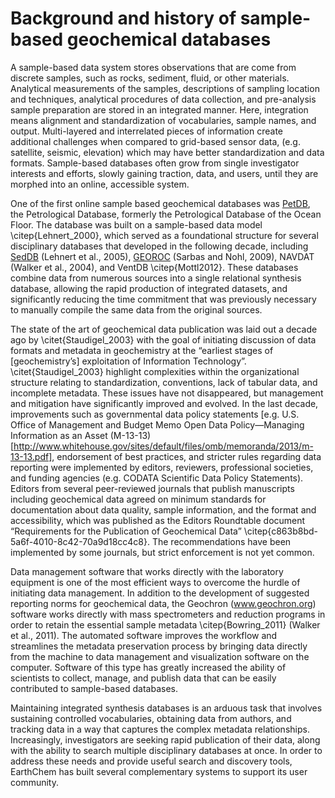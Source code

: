 # Background and history of sample-based geochemical databases

A sample-based data system stores observations that are come from discrete samples, such as rocks, sediment, fluid, or other materials. Analytical measurements of the samples, descriptions of sampling location and techniques, analytical procedures of data collection, and pre-analysis sample preparation are stored in an integrated manner. Here, integration means alignment and standardization of vocabularies, sample names, and output. Multi-layered and interrelated pieces of information create additional challenges when compared to grid-based sensor data, (e.g. satellite, seismic, elevation) which may have better standardization and data formats. Sample-based databases often grow from single investigator interests and efforts, slowly gaining traction, data, and users, until they are morphed into an online, accessible system.

One of the first online sample based geochemical databases was [PetDB](http://www.earthchem.org/petdb), the Petrological Database, formerly the Petrological Database of the Ocean Floor. The database was built on a sample-based data model \citep{Lehnert_2000}, which served as a foundational structure for several disciplinary databases that developed in the following decade, including [SedDB](http://www.earthchem.org/seddb) (Lehnert et al., 2005), [GEOROC](http://georoc.mpch-mainz.gwdg.de/georoc/) (Sarbas and Nohl, 2009), NAVDAT (Walker et al., 2004), and VentDB \citep{Mottl2012}. These databases combine data from numerous sources into a single relational synthesis database, allowing the rapid production of integrated datasets, and significantly reducing the time commitment that was previously necessary to manually compile the same data from the original sources.

The state of the art of geochemical data publication was laid out a decade ago by \citet{Staudigel_2003} with the goal of initiating discussion of data formats and metadata in geochemistry at the “earliest stages of [geochemistry’s] exploitation of Information Technology”. \citet{Staudigel_2003} highlight complexities within the organizational structure relating to standardization, conventions, lack of tabular data, and incomplete metadata. These issues have not disappeared, but management and mitigation have significantly improved and evolved. In the last decade, improvements such as governmental data policy statements [e.g. U.S. Office of Management and Budget Memo Open Data Policy—Managing Information as an Asset (M-13-13) [http://www.whitehouse.gov/sites/default/files/omb/memoranda/2013/m-13-13.pdf], endorsement of best practices, and stricter rules regarding data reporting were implemented by editors, reviewers, professional societies, and funding agencies (e.g. CODATA Scientific Data Policy Statements). Editors from several peer-reviewed journals that publish manuscripts including geochemical data agreed on minimum standards for documentation about data quality, sample information, and the format and accessibility, which was published as the Editors Roundtable document “Requirements for the Publication of Geochemical Data” \citep{c863b8bd-5a6f-4010-8c42-70a9d18cc4c8}. The recommendations have been implemented by some journals, but strict enforcement is not yet common. 

Data management software that works directly with the laboratory equipment is one of the most efficient ways to overcome the hurdle of initiating data management. In addition to the development of suggested reporting norms for geochemical data, the Geochron (www.geochron.org) software works directly with mass spectrometers and reduction programs in order to retain the essential sample metadata \citep{Bowring_2011}  (Walker et al., 2011). The automated software improves the workflow and streamlines the metadata preservation process by bringing data directly from the machine to data management and visualization software on the computer. Software of this type has greatly increased the ability of scientists to collect, manage, and publish data that can be easily contributed to sample-based databases.

Maintaining integrated synthesis databases is an arduous task that involves sustaining controlled vocabularies, obtaining data from authors, and tracking data in a way that captures the complex metadata relationships. Increasingly, investigators are seeking rapid publication of their data, along with the ability to search multiple disciplinary databases at once. In order to address these needs and provide useful search and discovery tools, EarthChem has built several complementary systems to support its user community. 
